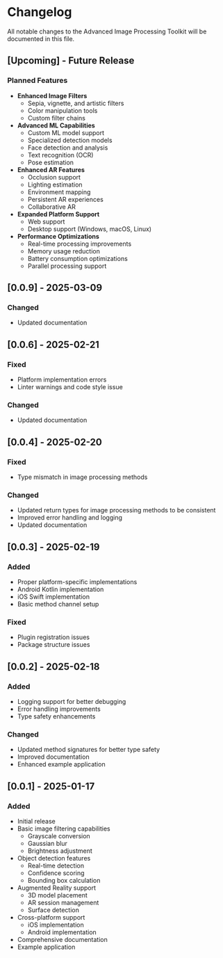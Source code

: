 # Changelog

All notable changes to the Advanced Image Processing Toolkit will be documented in this file.

## [Upcoming] - Future Release

### Planned Features
- **Enhanced Image Filters**
  - Sepia, vignette, and artistic filters
  - Color manipulation tools
  - Custom filter chains
- **Advanced ML Capabilities**
  - Custom ML model support
  - Specialized detection models
  - Face detection and analysis
  - Text recognition (OCR)
  - Pose estimation
- **Enhanced AR Features**
  - Occlusion support
  - Lighting estimation
  - Environment mapping
  - Persistent AR experiences
  - Collaborative AR
- **Expanded Platform Support**
  - Web support
  - Desktop support (Windows, macOS, Linux)
- **Performance Optimizations**
  - Real-time processing improvements
  - Memory usage reduction
  - Battery consumption optimizations
  - Parallel processing support

## [0.0.9] - 2025-03-09

### Changed
- Updated documentation


## [0.0.6] - 2025-02-21

### Fixed
- Platform implementation errors
- Linter warnings and code style issue

### Changed
- Updated documentation

## [0.0.4] - 2025-02-20

### Fixed
- Type mismatch in image processing methods

### Changed
- Updated return types for image processing methods to be consistent
- Improved error handling and logging
- Updated documentation

## [0.0.3] - 2025-02-19

### Added
- Proper platform-specific implementations
- Android Kotlin implementation
- iOS Swift implementation
- Basic method channel setup

### Fixed
- Plugin registration issues
- Package structure issues

## [0.0.2] - 2025-02-18

### Added
- Logging support for better debugging
- Error handling improvements
- Type safety enhancements

### Changed
- Updated method signatures for better type safety
- Improved documentation
- Enhanced example application

## [0.0.1] - 2025-01-17

### Added
- Initial release
- Basic image filtering capabilities
  - Grayscale conversion
  - Gaussian blur
  - Brightness adjustment
- Object detection features
  - Real-time detection
  - Confidence scoring
  - Bounding box calculation
- Augmented Reality support
  - 3D model placement
  - AR session management
  - Surface detection
- Cross-platform support
  - iOS implementation
  - Android implementation
- Comprehensive documentation
- Example application
